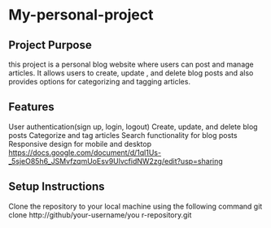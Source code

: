 # My-personal-project
## Project Purpose
this project is a personal blog website where users can post and manage articles. It allows users to create, update , and delete blog posts and also provides options for categorizing and tagging articles.

## Features
User authentication(sign up, login, logout)
Create, update, and delete blog posts
Categorize and tag articles
Search functionality for blog posts
Responsive design for mobile and desktop
https://docs.google.com/document/d/1ql1Us-_5sjeO85h6_JSMvfzqmUoEsv9UlvcfidNW2zg/edit?usp=sharing

## Setup Instructions
Clone the repository to your local machine using the following command 
git clone 
http://github/your-username/you r-repository.git
